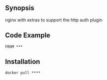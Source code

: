 ## Synopsis

nginx with extras to support the http auth plugin

## Code Example

`FROM ***`

## Installation

`docker pull ****`


